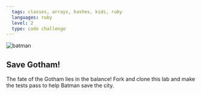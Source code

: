 ```yaml
---
  tags: classes, arrays, hashes, kids, ruby  
  languages: ruby
  level: 2
  type: code challenge
---
```


![batman](http://media0.giphy.com/media/iGGHjzCxell2o/200.gif)

## Save Gotham!

The fate of the Gotham lies in the balance! Fork and clone this lab and make the tests pass to help Batman save the city.
